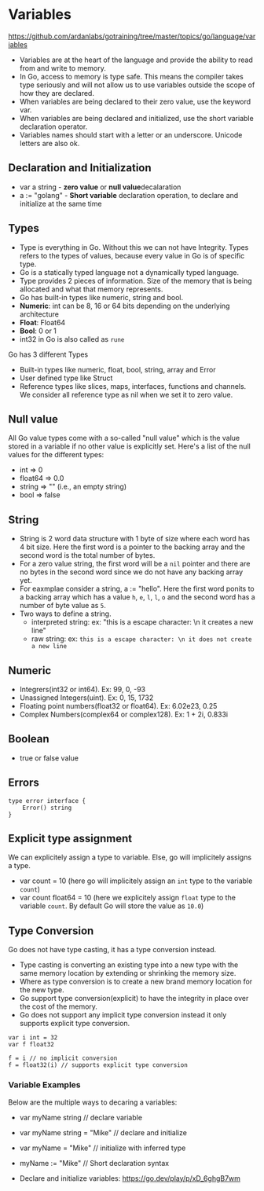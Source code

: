 # Variables
https://github.com/ardanlabs/gotraining/tree/master/topics/go/language/variables
 
- Variables are at the heart of the language and provide the ability to read from and write to memory. 
- In Go, access to memory is type safe. This means the compiler takes type seriously and will not allow us to use variables outside the scope of how they are declared.
- When variables are being declared to their zero value, use the keyword var.
- When variables are being declared and initialized, use the short variable declaration operator.
- Variables names should start with a letter or an underscore. Unicode letters are also ok.

## Declaration and Initialization
- var a string - **zero value** or **null value**decalaration
- a := "golang" - **Short variable** declaration operation, to declare and initialize at the same time

## Types
- Type is everything in Go. Without this we can not have Integrity. Types refers to the types of values, because every value in Go is of specific type.
- Go is a statically typed language not a dynamically typed language.
- Type provides 2 pieces of information. Size of the memory that is being allocated and what that memory represents.
- Go has built-in types like numeric, string and bool.
- **Numeric**: int can be 8, 16 or 64 bits depending on the underlying architecture
- **Float**: Float64
- **Bool**:  0 or 1
- int32 in Go is also called as `rune`

Go has 3 different Types
- Built-in types like numeric, float, bool, string, array and Error
- User defined type like Struct
- Reference types like slices, maps, interfaces, functions and channels. We consider all reference type as nil when we set it to zero value.

## Null value
All Go value types come with a so-called "null value" which is the value stored in a variable if no other value is explicitly set.
Here's a list of the null values for the different types:
- int => 0
- float64 => 0.0
- string => "" (i.e., an empty string)
- bool => false

## String 
- String is 2 word data structure with 1 byte of size where each word has 4 bit size. Here the first word is a pointer to the backing array and the second word is the total number of bytes.
- For a zero value string, the first word will be a `nil` pointer and there are no bytes in the second word since we do not have any backing array yet.
- For eaxmplae consider a string, a := "hello". Here the first word ponits to a backing array which has a value `h`, `e`, `l`, `l`, `o` and the second word has a number of byte value as `5`.
- Two ways to define a string.
    - interpreted string: ex: "this is a escape character: \n it creates a new line"
    - raw string: ex: `this is a escape character: \n it does not create a new line`

## Numeric
- Integrers(int32 or int64). Ex: 99, 0, -93
- Unassigned Integers(uint). Ex: 0, 15, 1732
- Floating point numbers(float32 or float64). Ex: 6.02e23, 0.25
- Complex Numbers(complex64 or complex128). Ex: 1 + 2i, 0.833i

## Boolean
- true or false value

## Errors 
```
type error interface {
    Error() string
}
```

## Explicit type assignment
We can explicitely assign a type to variable. Else, go will implicitely assigns a type.
- var count = 10 (here go will implicitely assign an `int` type to the variable `count`)
- var count float64 = 10 (here we explicitely assign `float` type to the variable `count`. By default Go will store the value as `10.0`)

## Type Conversion
Go does not have type casting, it has a type conversion instead. 
- Type casting is converting an existing type into a new type with the same memory location by extending or shrinking the memory size.
- Where as type conversion is to create a new brand memory location for the new type.
- Go support type conversion(explicit) to have the integrity in place over the cost of the memory.
- Go does not support any implicit type conversion instead it only supports explicit type conversion.
```
var i int = 32
var f float32

f = i // no implicit conversion
f = float32(i) // supports explicit type conversion
```

### Variable Examples

Below are the multiple ways to decaring a variables:
- var myName string // declare variable
- var myName string = "Mike" // declare and initialize
- var myName = "Mike" // initialize with inferred type
- myName := "Mike" // Short declaration syntax

- Declare and initialize variables: https://go.dev/play/p/xD_6ghgB7wm
